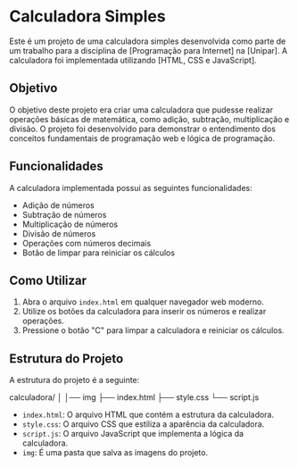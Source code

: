 # Calculadora Simples

Este é um projeto de uma calculadora simples desenvolvida como parte de um trabalho para a disciplina de [Programação para Internet] na [Unipar]. A calculadora foi implementada utilizando [HTML, CSS e JavaScript].

## Objetivo

O objetivo deste projeto era criar uma calculadora que pudesse realizar operações básicas de matemática, como adição, subtração, multiplicação e divisão. O projeto foi desenvolvido para demonstrar o entendimento dos conceitos fundamentais de programação web e lógica de programação.

## Funcionalidades

A calculadora implementada possui as seguintes funcionalidades:

- Adição de números
- Subtração de números
- Multiplicação de números
- Divisão de números
- Operações com números decimais
- Botão de limpar para reiniciar os cálculos

## Como Utilizar

1. Abra o arquivo `index.html` em qualquer navegador web moderno.
2. Utilize os botões da calculadora para inserir os números e realizar operações.
3. Pressione o botão "C" para limpar a calculadora e reiniciar os cálculos.

## Estrutura do Projeto

A estrutura do projeto é a seguinte:

calculadora/
│
│── img
├── index.html
├── style.css
└── script.js


- `index.html`: O arquivo HTML que contém a estrutura da calculadora.
- `style.css`: O arquivo CSS que estiliza a aparência da calculadora.
- `script.js`: O arquivo JavaScript que implementa a lógica da calculadora.
- `img`: É uma pasta que salva as imagens do projeto.
